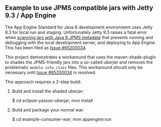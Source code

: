 ## Example to use JPMS compatible jars with Jetty 9.3 / App Engine

The App Engine Standard for Java 8 development environment uses
Jetty 9.3 for local run and staging.  Unfortunately Jetty 9.3 raises
a fatal error when [scanning jars with Java 9 JPMS
metadata](https://github.com/eclipse/jetty.project/issues/1692) that
prevents running and debugging with the local development server,
and deploying to App Engine.  This has been filed as 
[Issue #65200034](https://issuetracker.google.com/issues/65200034).

This project demonstrates a workaround that uses the maven-shade-plugin
to shades the JPMS-friendly jars into a so-called _uberjar_ and
removes the problematic `module-info.class` files.  This workaround 
should only be necessary until [Issue #65200034](https://issuetracker.google.com/issues/65200034)
is resolved.

This approach requires a 2-step build:

  1. Build and install the shaded uberjar:

      $ cd eclipse-yasson-uberjar; mvn install

  2. Build and package your normal war:

      $ cd example-consumer-war; mvn appengine:run

